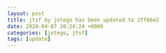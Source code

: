 ```yaml
---
layout: post
title: jtsf by jotego has been updated to 2ff66e2
date: 2024-04-07 20:24:24 +0000
categories: [jotego, jtsf]
tags: [update]
---
```


